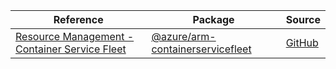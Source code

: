 | Reference | Package | Source |
|---|---|---|
|[Resource Management - Container Service Fleet](arm-containerservicefleet-readme.md)|[@azure/arm-containerservicefleet](https://www.npmjs.com/package/@azure/arm-containerservicefleet)|[GitHub](https://github.com/Azure/azure-sdk-for-js/blob/main/sdk/containerservice/arm-containerservicefleet)|
